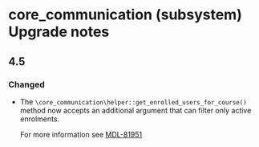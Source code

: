 # core_communication (subsystem) Upgrade notes

## 4.5

### Changed

- The `\core_communication\helper::get_enrolled_users_for_course()` method now accepts an additional argument that can filter only active enrolments.

  For more information see [MDL-81951](https://tracker.agpu.org/browse/MDL-81951)
